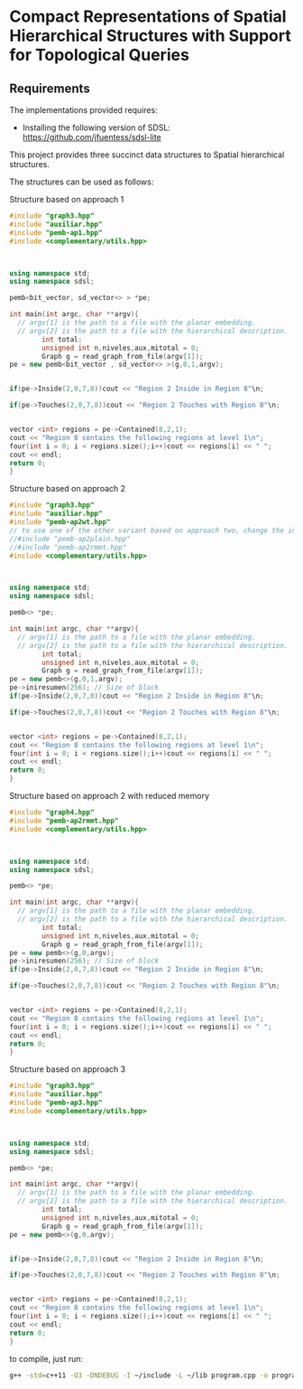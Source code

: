 Compact Representations of Spatial Hierarchical Structures with Support for Topological Queries
=========

Requirements
------------

The implementations provided requires:

* Installing the following version of SDSL: https://github.com/jfuentess/sdsl-lite

This project provides three succinct data structures to Spatial hierarchical structures.

The structures can be used as follows:

Structure based on approach 1

```cpp
#include "graph3.hpp"
#include "auxiliar.hpp"
#include "pemb-ap1.hpp"
#include <complementary/utils.hpp>



using namespace std;
using namespace sdsl;

pemb<bit_vector, sd_vector<> > *pe;

int main(int argc, char **argv){
  // argv[1] is the path to a file with the planar embedding.
  // argv[2] is the path to a file with the hierarchical description.
        int total;
        unsigned int n,niveles,aux,mitotal = 0;
        Graph g = read_graph_from_file(argv[1]);
pe = new pemb<bit_vector , sd_vector<> >(g,0,1,argv);


if(pe->Inside(2,0,7,8))cout << "Region 2 Inside in Region 8"\n;

if(pe->Touches(2,0,7,8))cout << "Region 2 Touches with Region 8"\n;


vector <int> regions = pe->Contained(8,2,1);
cout << "Region 8 contains the following regions at level 1\n";
four(int i = 0; i < regions.size();i++)cout << regions[i] << " ";
cout << endl;
return 0;
}
```

Structure based on approach 2 
```cpp
#include "graph3.hpp"
#include "auxiliar.hpp"
#include "pemb-ap2wt.hpp"
// to use one of the other variant based on approach two, change the include
//#include "pemb-ap2plain.hpp"
//#include "pemb-ap2rmmt.hpp"
#include <complementary/utils.hpp>



using namespace std;
using namespace sdsl;

pemb<> *pe;

int main(int argc, char **argv){
  // argv[1] is the path to a file with the planar embedding.
  // argv[2] is the path to a file with the hierarchical description.
        int total;
        unsigned int n,niveles,aux,mitotal = 0;
        Graph g = read_graph_from_file(argv[1]);
pe = new pemb<>(g,0,1,argv); 
pe->iniresumen(256); // Size of block
if(pe->Inside(2,0,7,8))cout << "Region 2 Inside in Region 8"\n;

if(pe->Touches(2,0,7,8))cout << "Region 2 Touches with Region 8"\n;


vector <int> regions = pe->Contained(8,2,1);
cout << "Region 8 contains the following regions at level 1\n";
four(int i = 0; i < regions.size();i++)cout << regions[i] << " ";
cout << endl;
return 0;
}
```

Structure based on approach 2 with reduced memory
```cpp
#include "graph4.hpp"
#include "pemb-ap2rmmt.hpp"
#include <complementary/utils.hpp>



using namespace std;
using namespace sdsl;

pemb<> *pe;

int main(int argc, char **argv){
  // argv[1] is the path to a file with the planar embedding.
  // argv[2] is the path to a file with the hierarchical description.
        int total;
        unsigned int n,niveles,aux,mitotal = 0;
        Graph g = read_graph_from_file(argv[1]);
pe = new pemb<>(g,0,argv); 
pe->iniresumen(256); // Size of block
if(pe->Inside(2,0,7,8))cout << "Region 2 Inside in Region 8"\n;

if(pe->Touches(2,0,7,8))cout << "Region 2 Touches with Region 8"\n;


vector <int> regions = pe->Contained(8,2,1);
cout << "Region 8 contains the following regions at level 1\n";
four(int i = 0; i < regions.size();i++)cout << regions[i] << " ";
cout << endl;
return 0;
}
```

Structure based on approach 3
```cpp
#include "graph3.hpp"
#include "auxiliar.hpp"
#include "pemb-ap3.hpp"
#include <complementary/utils.hpp>



using namespace std;
using namespace sdsl;

pemb<> *pe;

int main(int argc, char **argv){
  // argv[1] is the path to a file with the planar embedding.
  // argv[2] is the path to a file with the hierarchical description.
        int total;
        unsigned int n,niveles,aux,mitotal = 0;
        Graph g = read_graph_from_file(argv[1]);
pe = new pemb<>(g,0,argv);


if(pe->Inside(2,0,7,8))cout << "Region 2 Inside in Region 8"\n;

if(pe->Touches(2,0,7,8))cout << "Region 2 Touches with Region 8"\n;


vector <int> regions = pe->Contained(8,2,1);
cout << "Region 8 contains the following regions at level 1\n";
four(int i = 0; i < regions.size();i++)cout << regions[i] << " ";
cout << endl;
return 0;
}
```


to compile, just run:


```sh
g++ -std=c++11 -O3 -DNDEBUG -I ~/include -L ~/lib program.cpp -o program -lsdsl
```

[STL]: http://www.sgi.com/tech/stl/ "Standard Template Library"
[pz]: http://pizzachili.di.unipi.it/ "Pizza&amp;Chli"
[d3js]: http://d3js.org "D3JS library"
[cmake]: http://www.cmake.org/ "CMake tool"
[MAKE]: http://www.gnu.org/software/make/ "GNU Make"
[gcc]: http://gcc.gnu.org/ "GNU Compiler Collection"
[DIVSUF]: https://github.com/y-256/libdivsufsort/ "libdivsufsort"
[LS]: http://www.sciencedirect.com/science/article/pii/S0304397507005257 "Larson &amp; Sadakane Algorithm"
[GTEST]: https://code.google.com/p/googletest/ "Google C++ Testing Framework"
[SDSLCS]: http://simongog.github.io/assets/data/sdsl-cheatsheet.pdf "SDSL Cheat Sheet"
[SDSLLIT]: https://github.com/simongog/sdsl-lite/wiki/Literature "Succinct Data Structure Literature"
[TUT]: http://simongog.github.io/assets/data/sdsl-slides/tutorial "Tutorial"
[QSUFIMPL]: http://www.larsson.dogma.net/qsufsort.c "Original Qsufsort Implementation"
[JESL]: http://www.itu.dk/people/jesl/ "Homepage of Jesper Larsson"
[CF]: https://github.com/simongog/sdsl-lite/blob/master/COPYING "Licence"
[SEAPAPER]: http://arxiv.org/pdf/1311.1249v1.pdf "SDSL paper"
[HB]: https://github.com/simongog/sdsl-lite/blob/hybrid_bitvector/include/sdsl/hybrid_vector.hpp "Hybrid bitevctor"
[DOXYGENDOCS]: http://algo2.iti.kit.edu/gog/docs/html/index.html "API Reference"
